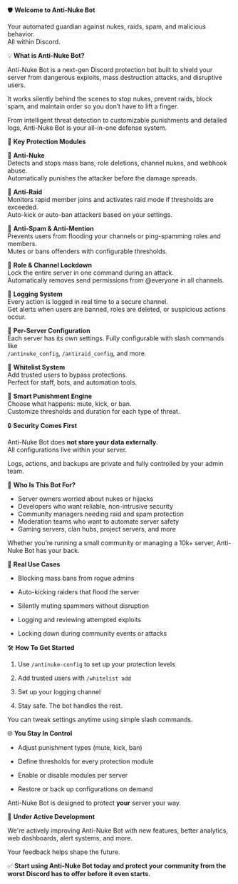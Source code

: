 🛡️ **Welcome to Anti-Nuke Bot**  

Your automated guardian against nukes, raids, spam, and malicious behavior.  
All within Discord.

  


💡 **What is Anti-Nuke Bot?**

Anti-Nuke Bot is a next-gen Discord protection bot built to shield your server from dangerous exploits, mass destruction attacks, and disruptive users.  

It works silently behind the scenes to stop nukes, prevent raids, block spam, and maintain order so you don’t have to lift a finger.  

From intelligent threat detection to customizable punishments and detailed logs, Anti-Nuke Bot is your all-in-one defense system.

  


🚀 **Key Protection Modules**

🔹 **Anti-Nuke**  
Detects and stops mass bans, role deletions, channel nukes, and webhook abuse.  
Automatically punishes the attacker before the damage spreads.

  

🔹 **Anti-Raid**  
Monitors rapid member joins and activates raid mode if thresholds are exceeded.  
Auto-kick or auto-ban attackers based on your settings.

  

🔹 **Anti-Spam & Anti-Mention**  
Prevents users from flooding your channels or ping-spamming roles and members.  
Mutes or bans offenders with configurable thresholds.

  

🔹 **Role & Channel Lockdown**  
Lock the entire server in one command during an attack.  
Automatically removes send permissions from @everyone in all channels.

  

🔹 **Logging System**  
Every action is logged in real time to a secure channel.  
Get alerts when users are banned, roles are deleted, or suspicious actions occur.

  

🔹 **Per-Server Configuration**  
Each server has its own settings. Fully configurable with slash commands like  
`/antinuke_config`, `/antiraid_config`, and more.

  

🔹 **Whitelist System**  
Add trusted users to bypass protections.  
Perfect for staff, bots, and automation tools.

  

🔹 **Smart Punishment Engine**  
Choose what happens: mute, kick, or ban.  
Customize thresholds and duration for each type of threat.

  


🔒 **Security Comes First**

Anti-Nuke Bot does **not store your data externally**.  
All configurations live within your server.  

Logs, actions, and backups are private and fully controlled by your admin team.

  


🎯 **Who Is This Bot For?**

- Server owners worried about nukes or hijacks  
- Developers who want reliable, non-intrusive security  
- Community managers needing raid and spam protection  
- Moderation teams who want to automate server safety  
- Gaming servers, clan hubs, project servers, and more  

Whether you’re running a small community or managing a 10k+ server, Anti-Nuke Bot has your back.

  


🧠 **Real Use Cases**

- Blocking mass bans from rogue admins  

- Auto-kicking raiders that flood the server  

- Silently muting spammers without disruption  

- Logging and reviewing attempted exploits  

- Locking down during community events or attacks

  


🛠️ **How To Get Started**

1. Use `/antinuke-config` to set up your protection levels  

2. Add trusted users with `/whitelist add`  

3. Set up your logging channel  

4. Stay safe. The bot handles the rest.  

You can tweak settings anytime using simple slash commands.

  


🌐 **You Stay In Control**

- Adjust punishment types (mute, kick, ban)  

- Define thresholds for every protection module  

- Enable or disable modules per server  

- Restore or back up configurations on demand  

Anti-Nuke Bot is designed to protect **your** server your way.

  


🚧 **Under Active Development**

We're actively improving Anti-Nuke Bot with new features, better analytics, web dashboards, alert systems, and more.  

Your feedback helps shape the future.

  


✅ **Start using Anti-Nuke Bot today and protect your community from the worst Discord has to offer before it even starts.**
